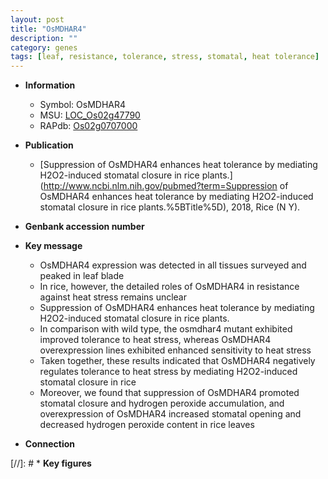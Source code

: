 ```yaml
---
layout: post
title: "OsMDHAR4"
description: ""
category: genes
tags: [leaf, resistance, tolerance, stress, stomatal, heat tolerance]
---
```


* **Information**  
    + Symbol: OsMDHAR4  
    + MSU: [LOC_Os02g47790](http://rice.uga.edu/cgi-bin/ORF_infopage.cgi?orf=LOC_Os02g47790)  
    + RAPdb: [Os02g0707000](http://rapdb.dna.affrc.go.jp/viewer/gbrowse_details/irgsp1?name=Os02g0707000)  

* **Publication**  
    + [Suppression of OsMDHAR4 enhances heat tolerance by mediating H2O2-induced stomatal closure in rice plants.](http://www.ncbi.nlm.nih.gov/pubmed?term=Suppression of OsMDHAR4 enhances heat tolerance by mediating H2O2-induced stomatal closure in rice plants.%5BTitle%5D), 2018, Rice (N Y).

* **Genbank accession number**  

* **Key message**  
    + OsMDHAR4 expression was detected in all tissues surveyed and peaked in leaf blade
    + In rice, however, the detailed roles of OsMDHAR4 in resistance against heat stress remains unclear
    + Suppression of OsMDHAR4 enhances heat tolerance by mediating H2O2-induced stomatal closure in rice plants.
    + In comparison with wild type, the osmdhar4 mutant exhibited improved tolerance to heat stress, whereas OsMDHAR4 overexpression lines exhibited enhanced sensitivity to heat stress
    + Taken together, these results indicated that OsMDHAR4 negatively regulates tolerance to heat stress by mediating H2O2-induced stomatal closure in rice
    + Moreover, we found that suppression of OsMDHAR4 promoted stomatal closure and hydrogen peroxide accumulation, and overexpression of OsMDHAR4 increased stomatal opening and decreased hydrogen peroxide content in rice leaves

* **Connection**  

[//]: # * **Key figures**  


